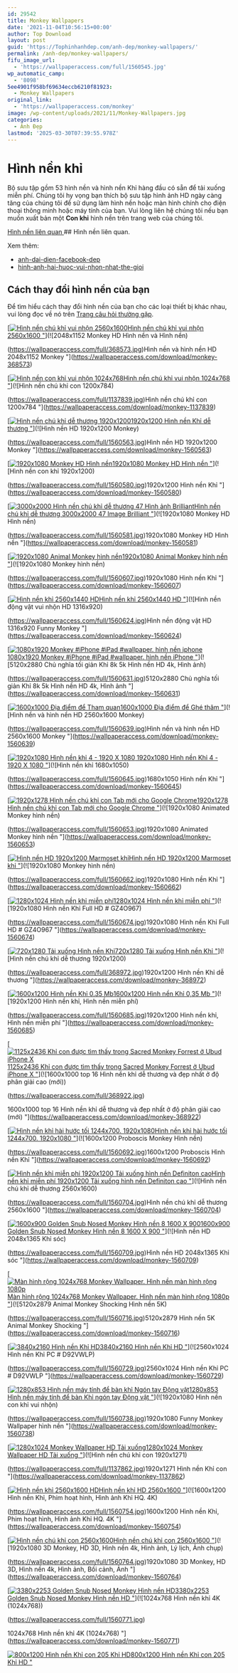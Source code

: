 ```yaml
---
id: 29542
title: Monkey Wallpapers
date: '2021-11-04T10:56:15+00:00'
author: Top Download
layout: post
guid: 'https://Tophinhanhdep.com/anh-dep/monkey-wallpapers/'
permalink: /anh-dep/monkey-wallpapers/
fifu_image_url:
  - 'https://wallpaperaccess.com/full/1560545.jpg'
wp_automatic_camp:
  - '8098'
5ee4901f958bf69634eccb6210f81923:
  - Monkey Wallpapers
original_link:
  - 'https://wallpaperaccess.com/monkey'
image: /wp-content/uploads/2021/11/Monkey-Wallpapers.jpg
categories:
  - Ảnh Đẹp
lastmod: '2025-03-30T07:39:55.978Z'
---
```

# Hình nền khỉ

Bộ sưu tập gồm 53 hình nền và hình nền Khỉ hàng đầu có sẵn để tải xuống miễn phí. Chúng tôi hy vọng bạn thích bộ sưu tập hình ảnh HD ngày càng tăng của chúng tôi để sử dụng làm hình nền hoặc màn hình chính cho điện thoại thông minh hoặc máy tính của bạn. Vui lòng liên hệ chúng tôi nếu bạn muốn xuất bản một **Con khỉ** hình nền trên trang web của chúng tôi.

[Hình nền liên quan ](#related) ## Hình nền liên quan.

   
 Xem thêm:

   
- [anh-dai-dien-facebook-dep](https://tophinhanhdep.com/anh-avatar/anh-dai-dien-facebook-dep/)
- [hinh-anh-hai-huoc-vui-nhon-nhat-the-gioi](https://tophinhanhdep.com/anh-hai-huoc/hinh-anh-hai-huoc-vui-nhon-nhat-the-gioi/)

## Cách thay đổi hình nền của bạn

Để tìm hiểu cách thay đổi hình nền của bạn cho các loại thiết bị khác nhau, vui lòng đọc về nó trên [Trang câu hỏi thường gặp](https://tophinhanhdep.com/faq/).

  
[[![Hình nền chú khỉ vui nhộn 2560x1600](https://wallpaperaccess.com/full/1560545.jpg)Hình nền chú khỉ vui nhộn 2560x1600 "](https://wallpaperaccess.com/download/monkey-1560545)](![2048x1152 Monkey HD Hình nền và Hình nền)

(https://wallpaperaccess.com/full/368573.jpg)Hình nền và hình nền HD 2048x1152 Monkey "](https://wallpaperaccess.com/download/monkey-368573)

[[![Hình nền con khỉ vui nhộn 1024x768](https://wallpaperaccess.com/full/1137905.jpg)Hình nền chú khỉ vui nhộn 1024x768 "](https://wallpaperaccess.com/download/monkey-1137905)](![Hình nền chú khỉ con 1200x784)

(https://wallpaperaccess.com/full/1137839.jpg)Hình nền chú khỉ con 1200x784 "](https://wallpaperaccess.com/download/monkey-1137839)

[[![Hình nền chú khỉ dễ thương 1920x1200](https://wallpaperaccess.com/full/1560551.jpg)1920x1200 Hình nền Khỉ dễ thương "](https://wallpaperaccess.com/download/monkey-1560551)](![Hình nền HD 1920x1200 Monkey)

(https://wallpaperaccess.com/full/1560563.jpg)Hình nền HD 1920x1200 Monkey "](https://wallpaperaccess.com/download/monkey-1560563)

[[![1920x1080 Monkey HD Hình nền](https://wallpaperaccess.com/full/1560573.jpg)1920x1080 Monkey HD Hình nền "](https://wallpaperaccess.com/download/monkey-1560573)](![Hình nền con khỉ 1920x1200)

(https://wallpaperaccess.com/full/1560580.jpg)1920x1200 Hình nền Khỉ "](https://wallpaperaccess.com/download/monkey-1560580)

[[![3000x2000 Hình nền chú khỉ dễ thương 47 Hình ảnh Brilliant](https://wallpaperaccess.com/full/368874.jpg)Hình nền chú khỉ dễ thương 3000x2000 47 Image Brilliant "](https://wallpaperaccess.com/download/monkey-368874)](![1920x1080 Monkey HD Hình nền)

(https://wallpaperaccess.com/full/1560581.jpg)1920x1080 Monkey HD Hình nền "](https://wallpaperaccess.com/download/monkey-1560581)

[[![1920x1080 Animal Monkey hình nền](https://wallpaperaccess.com/full/1560596.jpg)1920x1080 Animal Monkey hình nền "](https://wallpaperaccess.com/download/monkey-1560596)](![1920x1080 Monkey hình nền)

(https://wallpaperaccess.com/full/1560607.jpg)1920x1080 Hình nền Khỉ "](https://wallpaperaccess.com/download/monkey-1560607)

[[![Hình nền khỉ 2560x1440 HD](https://wallpaperaccess.com/full/1560608.jpg)Hình nền khỉ 2560x1440 HD "](https://wallpaperaccess.com/download/monkey-1560608)](![Hình nền động vật vui nhộn HD 1316x920)

(https://wallpaperaccess.com/full/1560624.jpg)Hình nền động vật HD 1316x920 Funny Monkey "](https://wallpaperaccess.com/download/monkey-1560624)

[[![1080x1920 Monkey #iPhone #iPad #wallpaper.  hình nền iphone](https://wallpaperaccess.com/full/1560627.jpg)1080x1920 Monkey #iPhone #iPad #wallpaper. hình nền iPhone "](https://wallpaperaccess.com/download/monkey-1560627)](![5120x2880 Chủ nghĩa tối giản Khỉ 8k 5k Hình nền HD 4k, Hình ảnh)

(https://wallpaperaccess.com/full/1560631.jpg)5120x2880 Chủ nghĩa tối giản Khỉ 8k 5k Hình nền HD 4k, Hình ảnh "](https://wallpaperaccess.com/download/monkey-1560631)

[[![1600x1000 Địa điểm để Tham quan](https://wallpaperaccess.com/full/1560638.jpg)1600x1000 Địa điểm để Ghé thăm "](https://wallpaperaccess.com/download/monkey-1560638)](![Hình nền và hình nền HD 2560x1600 Monkey)

(https://wallpaperaccess.com/full/1560639.jpg)Hình nền và hình nền HD 2560x1600 Monkey "](https://wallpaperaccess.com/download/monkey-1560639)

[[![1920x1080 Hình nền khỉ 4 - 1920 X 1080](https://wallpaperaccess.com/full/1560641.jpg) 1920x1080 Hình nền Khỉ 4 - 1920 X 1080 "](https://wallpaperaccess.com/download/monkey-1560641)](![Hình nền khỉ 1680x1050)

(https://wallpaperaccess.com/full/1560645.jpg)1680x1050 Hình nền Khỉ "](https://wallpaperaccess.com/download/monkey-1560645)

[[![1920x1278 Hình nền chú khỉ con Tab mới cho Google Chrome](https://wallpaperaccess.com/full/1137878.jpg)1920x1278 Hình nền chú khỉ con Tab mới cho Google Chrome "](https://wallpaperaccess.com/download/monkey-1137878)](![1920x1080 Animated Monkey hình nền)

(https://wallpaperaccess.com/full/1560653.jpg)1920x1080 Animated Monkey hình nền "](https://wallpaperaccess.com/download/monkey-1560653)

[[![Hình nền HD 1920x1200 Marmoset khỉ](https://wallpaperaccess.com/full/1560659.jpg)Hình nền HD 1920x1200 Marmoset khỉ "](https://wallpaperaccess.com/download/monkey-1560659)](![1920x1080 Monkey hình nền)

(https://wallpaperaccess.com/full/1560662.jpg)1920x1080 Hình nền Khỉ "](https://wallpaperaccess.com/download/monkey-1560662)

[[![1280x1024 Hình nền khỉ miễn phí](https://wallpaperaccess.com/full/1560673.jpg)1280x1024 Hình nền khỉ miễn phí "](https://wallpaperaccess.com/download/monkey-1560673)](![1920x1080 Hình nền Khỉ Full HD # GZ4O967)

(https://wallpaperaccess.com/full/1560674.jpg)1920x1080 Hình nền Khỉ Full HD # GZ4O967 "](https://wallpaperaccess.com/download/monkey-1560674)

[[![720x1280 Tải xuống Hình nền Khỉ](https://wallpaperaccess.com/full/1560679.jpg)720x1280 Tải xuống Hình nền Khỉ "](https://wallpaperaccess.com/download/monkey-1560679)](![Hình nền chú khỉ dễ thương 1920x1200)

(https://wallpaperaccess.com/full/368972.jpg)1920x1200 Hình nền Khỉ dễ thương "](https://wallpaperaccess.com/download/monkey-368972)

[[![1600x1200 Hình nền Khỉ 0.35 Mb](https://wallpaperaccess.com/full/1560681.jpg)1600x1200 Hình nền Khỉ 0,35 Mb "](https://wallpaperaccess.com/download/monkey-1560681)](![1920x1200 Hình nền khỉ, Hình nền miễn phí)

(https://wallpaperaccess.com/full/1560685.jpg)1920x1200 Hình nền khỉ, Hình nền miễn phí "](https://wallpaperaccess.com/download/monkey-1560685)

[[![1125x2436 Khỉ con được tìm thấy trong Sacred Monkey Forrest ở Ubud iPhone X](https://wallpaperaccess.com/full/1137984.jpg)1125x2436 Khỉ con được tìm thấy trong Sacred Monkey Forrest ở Ubud iPhone X "](https://wallpaperaccess.com/download/monkey-1137984)](![1600x1000 top 16 Hình nền khỉ dễ thương và đẹp nhất ở độ phân giải cao (mới))

(https://wallpaperaccess.com/full/368922.jpg)

1600x1000 top 16 Hình nền khỉ dễ thương và đẹp nhất ở độ phân giải cao (mới) "](https://wallpaperaccess.com/download/monkey-368922)

[[![Hình nền khỉ hài hước tối 1244x700.  1920x1080](https://wallpaperaccess.com/full/1560691.jpg)Hình nền khỉ hài hước tối 1244x700. 1920x1080 "](https://wallpaperaccess.com/download/monkey-1560691)](![1600x1200 Proboscis Monkey Hình nền)

(https://wallpaperaccess.com/full/1560692.jpg)1600x1200 Proboscis Hình nền Khỉ "](https://wallpaperaccess.com/download/monkey-1560692)

[[![Hình nền khỉ miễn phí 1920x1200 Tải xuống hình nền Definiton cao](https://wallpaperaccess.com/full/1560696.jpg)Hình nền khỉ miễn phí 1920x1200 Tải xuống hình nền Definiton cao "](https://wallpaperaccess.com/download/monkey-1560696)](![Hình nền chú khỉ dễ thương 2560x1600)

(https://wallpaperaccess.com/full/1560704.jpg)Hình nền chú khỉ dễ thương 2560x1600 "](https://wallpaperaccess.com/download/monkey-1560704)

[[![1600x900 Golden Snub Nosed Monkey Hình nền 8 1600 X 900](https://wallpaperaccess.com/full/1560707.jpg)1600x900 Golden Snub Nosed Monkey Hình nền 8 1600 X 900 "](https://wallpaperaccess.com/download/monkey-1560707)](![Hình nền HD 2048x1365 Khỉ sóc)

(https://wallpaperaccess.com/full/1560709.jpg)Hình nền HD 2048x1365 Khỉ sóc "](https://wallpaperaccess.com/download/monkey-1560709)

[[![Màn hình rộng 1024x768 Monkey Wallpaper.  Hình nền màn hình rộng 1080p](https://wallpaperaccess.com/full/1560715.jpg)Màn hình rộng 1024x768 Monkey Wallpaper. Hình nền màn hình rộng 1080p "](https://wallpaperaccess.com/download/monkey-1560715)](![5120x2879 Animal Monkey Shocking Hình nền 5K)

(https://wallpaperaccess.com/full/1560716.jpg)5120x2879 Hình nền 5K Animal Monkey Shocking "](https://wallpaperaccess.com/download/monkey-1560716)

[[![3840x2160 Hình nền Khỉ HD](https://wallpaperaccess.com/full/1560717.jpg)3840x2160 Hình nền Khỉ HD "](https://wallpaperaccess.com/download/monkey-1560717)](![2560x1024 Hình nền Khỉ PC # D92VWLP)

(https://wallpaperaccess.com/full/1560729.jpg)2560x1024 Hình nền Khỉ PC # D92VWLP "](https://wallpaperaccess.com/download/monkey-1560729)

[[![1280x853 Hình nền máy tính để bàn khỉ Ngón tay Động vật](https://wallpaperaccess.com/full/1560733.jpg)1280x853 Hình nền máy tính để bàn Khỉ ngón tay Động vật "](https://wallpaperaccess.com/download/monkey-1560733)](![1920x1080 Hình nền con khỉ vui nhộn)

(https://wallpaperaccess.com/full/1560738.jpg)1920x1080 Funny Monkey Wallpaper hình nền "](https://wallpaperaccess.com/download/monkey-1560738)

[[![1280x1024 Monkey Wallpaper HD Tải xuống](https://wallpaperaccess.com/full/1560740.jpg)1280x1024 Monkey Wallpaper HD Tải xuống "](https://wallpaperaccess.com/download/monkey-1560740)](![Hình nền chú khỉ con 1920x1271)

(https://wallpaperaccess.com/full/1137862.jpg)1920x1271 Hình nền Khỉ con "](https://wallpaperaccess.com/download/monkey-1137862)

[[![Hình nền khỉ 2560x1600 HD](https://wallpaperaccess.com/full/1560746.jpg)Hình nền khỉ HD 2560x1600 "](https://wallpaperaccess.com/download/monkey-1560746)](![1600x1200 Hình nền Khỉ, Phim hoạt hình, Hình ảnh Khỉ HQ.  4K)

(https://wallpaperaccess.com/full/1560754.jpg)1600x1200 Hình nền Khỉ, Phim hoạt hình, Hình ảnh Khỉ HQ. 4K "](https://wallpaperaccess.com/download/monkey-1560754)

[[![Hình nền chú khỉ con 2560x1600](https://wallpaperaccess.com/full/1560758.jpg)Hình nền chú khỉ con 2560x1600 "](https://wallpaperaccess.com/download/monkey-1560758)](![1920x1080 3D Monkey, HD 3D, Hình nền 4k, Hình ảnh, Lý lịch, Ảnh chụp)

(https://wallpaperaccess.com/full/1560764.jpg)1920x1080 3D Monkey, HD 3D, Hình nền 4k, Hình ảnh, Bối cảnh, Ảnh "](https://wallpaperaccess.com/download/monkey-1560764)

[[![3380x2253 Golden Snub Nosed Monkey Hình nền HD](https://wallpaperaccess.com/full/1560767.jpg)3380x2253 Golden Snub Nosed Monkey Hình nền HD "](https://wallpaperaccess.com/download/monkey-1560767)](![1024x768 Hình nền khỉ 4K (1024x768))

(https://wallpaperaccess.com/full/1560771.jpg)

1024x768 Hình nền khỉ 4K (1024x768) "](https://wallpaperaccess.com/download/monkey-1560771)

[![800x1200 Hình nền Khỉ con 205 Khỉ HD](https://wallpaperaccess.com/full/1560774.jpg)800x1200 Hình nền Khỉ con 205 Khỉ HD "](https://wallpaperaccess.com/download/monkey-1560774)
